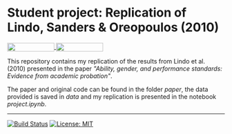 # Student project: Replication of Lindo, Sanders & Oreopoulos (2010)

<a href="https://nbviewer.jupyter.org/github/HumanCapitalAnalysis/student-project-amageh/blob/master/project.ipynb"
   target="_parent">
   <img align="center" 
  src="https://raw.githubusercontent.com/jupyter/design/master/logos/Badges/nbviewer_badge.png" 
      width="109" height="20">
</a> 
<a href="https://mybinder.org/v2/gh/HumanCapitalAnalysis/student-project-amageh/blob/master/project.ipynb/master" 
    target="_parent">
    <img align="center" 
       src="https://mybinder.org/badge_logo.svg" 
       width="109" height="20">
</a> 

This repository contains my replication of the results from Lindo et al. (2010) presented in the paper _"Ability, gender, and performance standards: Evidence from academic probation"_. 

The paper and original code can be found in the folder _paper_, the data provided is saved in _data_ and my replication is presented in the notebook _project.ipynb_.

--- 
[![Build Status](https://travis-ci.org/HumanCapitalAnalysis/student-project-amageh.svg?branch=master)](https://travis-ci.org/HumanCapitalAnalysis/student-project-amageh)
</a> 
[![License: MIT](https://img.shields.io/badge/License-MIT-blue.svg)](https://github.com/HumanCapitalAnalysis/student-project-amageh/blob/master/LICENSE) 
</a> 
